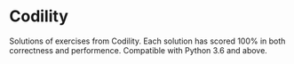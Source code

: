 # Codility
Solutions of exercises from Codility. Each solution has scored 100% in both correctness and performence.
Compatible with Python 3.6 and above.
